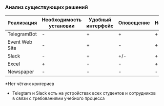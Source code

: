 ### Анализ существующих решений
| Реализация | Необходимость установки | Удобный интерфейс | Оповещение | Настройка | Разграничение доступа | Бесплатно | Трудоёмкость |
| - | - | - | - | - | - | - | - |
| TelegramBot | - | + | + | + | + | + | + |
| Event Web Site | - | + | - | + | +/- * | - | +/- |
| Slack | - | + | +/- | + | + | - | +/-|
| Excel | + | - | - | + | - | - | + |
| Newspaper | - | - | - | - | - | - | + |

 *Нет чётких критериев 

- Telegtam и Slack есть на устройствах всех студентов и сотрудников в связи с требованиями учебного процесса